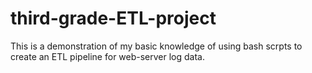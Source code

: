 # third-grade-ETL-project
This is a demonstration of my basic knowledge of using bash scrpts to create an ETL pipeline for web-server log data.
